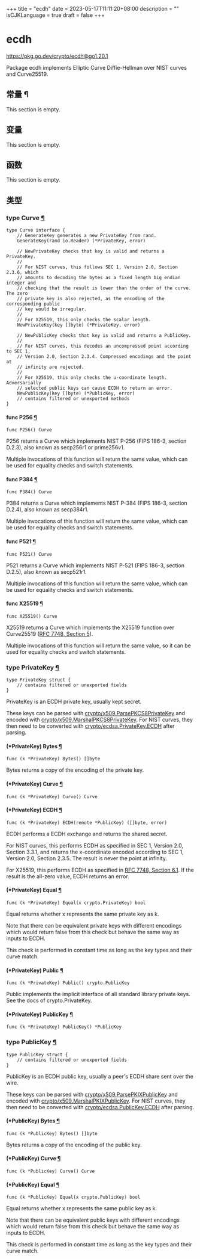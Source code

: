 +++
title = "ecdh"
date = 2023-05-17T11:11:20+08:00
description = ""
isCJKLanguage = true
draft = false
+++
# ecdh

https://pkg.go.dev/crypto/ecdh@go1.20.1



Package ecdh implements Elliptic Curve Diffie-Hellman over NIST curves and Curve25519.





  
  
  


  
  
  
  
  


  
  

## 常量 ¶

This section is empty.

## 变量

This section is empty.

## 函数

This section is empty.

## 类型

### type Curve [¶](https://pkg.go.dev/crypto/ecdh@go1.20.1#Curve)

```
type Curve interface {
	// GenerateKey generates a new PrivateKey from rand.
	GenerateKey(rand io.Reader) (*PrivateKey, error)

	// NewPrivateKey checks that key is valid and returns a PrivateKey.
	//
	// For NIST curves, this follows SEC 1, Version 2.0, Section 2.3.6, which
	// amounts to decoding the bytes as a fixed length big endian integer and
	// checking that the result is lower than the order of the curve. The zero
	// private key is also rejected, as the encoding of the corresponding public
	// key would be irregular.
	//
	// For X25519, this only checks the scalar length.
	NewPrivateKey(key []byte) (*PrivateKey, error)

	// NewPublicKey checks that key is valid and returns a PublicKey.
	//
	// For NIST curves, this decodes an uncompressed point according to SEC 1,
	// Version 2.0, Section 2.3.4. Compressed encodings and the point at
	// infinity are rejected.
	//
	// For X25519, this only checks the u-coordinate length. Adversarially
	// selected public keys can cause ECDH to return an error.
	NewPublicKey(key []byte) (*PublicKey, error)
	// contains filtered or unexported methods
}
```

#### func P256 [¶](https://pkg.go.dev/crypto/ecdh@go1.20.1#P256)

```
func P256() Curve
```

P256 returns a Curve which implements NIST P-256 (FIPS 186-3, section D.2.3), also known as secp256r1 or prime256v1.

Multiple invocations of this function will return the same value, which can be used for equality checks and switch statements.

#### func P384 [¶](https://pkg.go.dev/crypto/ecdh@go1.20.1#P384)

```
func P384() Curve
```

P384 returns a Curve which implements NIST P-384 (FIPS 186-3, section D.2.4), also known as secp384r1.

Multiple invocations of this function will return the same value, which can be used for equality checks and switch statements.

#### func P521 [¶](https://pkg.go.dev/crypto/ecdh@go1.20.1#P521)

```
func P521() Curve
```

P521 returns a Curve which implements NIST P-521 (FIPS 186-3, section D.2.5), also known as secp521r1.

Multiple invocations of this function will return the same value, which can be used for equality checks and switch statements.

#### func X25519 [¶](https://pkg.go.dev/crypto/ecdh@go1.20.1#X25519)

```
func X25519() Curve
```

X25519 returns a Curve which implements the X25519 function over Curve25519 ([RFC 7748, Section 5](https://rfc-editor.org/rfc/rfc7748.html#section-5)).

Multiple invocations of this function will return the same value, so it can be used for equality checks and switch statements.

### type PrivateKey [¶](https://pkg.go.dev/crypto/ecdh@go1.20.1#PrivateKey)

```
type PrivateKey struct {
	// contains filtered or unexported fields
}
```

PrivateKey is an ECDH private key, usually kept secret.

These keys can be parsed with [crypto/x509.ParsePKCS8PrivateKey](https://pkg.go.dev/crypto/x509#ParsePKCS8PrivateKey) and encoded with [crypto/x509.MarshalPKCS8PrivateKey](https://pkg.go.dev/crypto/x509#MarshalPKCS8PrivateKey). For NIST curves, they then need to be converted with [crypto/ecdsa.PrivateKey.ECDH](https://pkg.go.dev/crypto/ecdsa#PrivateKey.ECDH) after parsing.

#### (*PrivateKey) Bytes [¶](https://pkg.go.dev/crypto/ecdh@go1.20.1#PrivateKey.Bytes)

```
func (k *PrivateKey) Bytes() []byte
```

Bytes returns a copy of the encoding of the private key.

#### (*PrivateKey) Curve [¶](https://pkg.go.dev/crypto/ecdh@go1.20.1#PrivateKey.Curve)

```
func (k *PrivateKey) Curve() Curve
```

#### (*PrivateKey) ECDH [¶](https://pkg.go.dev/crypto/ecdh@go1.20.1#PrivateKey.ECDH)

```
func (k *PrivateKey) ECDH(remote *PublicKey) ([]byte, error)
```

ECDH performs a ECDH exchange and returns the shared secret.

For NIST curves, this performs ECDH as specified in SEC 1, Version 2.0, Section 3.3.1, and returns the x-coordinate encoded according to SEC 1, Version 2.0, Section 2.3.5. The result is never the point at infinity.

For X25519, this performs ECDH as specified in [RFC 7748, Section 6.1](https://rfc-editor.org/rfc/rfc7748.html#section-6.1). If the result is the all-zero value, ECDH returns an error.

#### (*PrivateKey) Equal [¶](https://pkg.go.dev/crypto/ecdh@go1.20.1#PrivateKey.Equal)

```
func (k *PrivateKey) Equal(x crypto.PrivateKey) bool
```

Equal returns whether x represents the same private key as k.

Note that there can be equivalent private keys with different encodings which would return false from this check but behave the same way as inputs to ECDH.

This check is performed in constant time as long as the key types and their curve match.

#### (*PrivateKey) Public [¶](https://pkg.go.dev/crypto/ecdh@go1.20.1#PrivateKey.Public)

```
func (k *PrivateKey) Public() crypto.PublicKey
```

Public implements the implicit interface of all standard library private keys. See the docs of crypto.PrivateKey.

#### (*PrivateKey) PublicKey [¶](https://pkg.go.dev/crypto/ecdh@go1.20.1#PrivateKey.PublicKey)

```
func (k *PrivateKey) PublicKey() *PublicKey
```

### type PublicKey [¶](https://pkg.go.dev/crypto/ecdh@go1.20.1#PublicKey)

```
type PublicKey struct {
	// contains filtered or unexported fields
}
```

PublicKey is an ECDH public key, usually a peer's ECDH share sent over the wire.

These keys can be parsed with [crypto/x509.ParsePKIXPublicKey](https://pkg.go.dev/crypto/x509#ParsePKIXPublicKey) and encoded with [crypto/x509.MarshalPKIXPublicKey](https://pkg.go.dev/crypto/x509#MarshalPKIXPublicKey). For NIST curves, they then need to be converted with [crypto/ecdsa.PublicKey.ECDH](https://pkg.go.dev/crypto/ecdsa#PublicKey.ECDH) after parsing.

#### (*PublicKey) Bytes [¶](https://pkg.go.dev/crypto/ecdh@go1.20.1#PublicKey.Bytes)

```
func (k *PublicKey) Bytes() []byte
```

Bytes returns a copy of the encoding of the public key.

#### (*PublicKey) Curve [¶](https://pkg.go.dev/crypto/ecdh@go1.20.1#PublicKey.Curve)

```
func (k *PublicKey) Curve() Curve
```

#### (*PublicKey) Equal [¶](https://pkg.go.dev/crypto/ecdh@go1.20.1#PublicKey.Equal)

```
func (k *PublicKey) Equal(x crypto.PublicKey) bool
```

Equal returns whether x represents the same public key as k.

Note that there can be equivalent public keys with different encodings which would return false from this check but behave the same way as inputs to ECDH.

This check is performed in constant time as long as the key types and their curve match.